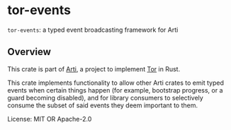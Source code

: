 # tor-events

`tor-events`: a typed event broadcasting framework for Arti

## Overview

This crate is part of
[Arti](https://gitlab.torproject.org/tpo/core/arti/), a project to
implement [Tor](https://www.torproject.org/) in Rust.

This crate implements functionality to allow other Arti crates to emit
typed events when certain things happen (for example, bootstrap progress,
or a guard becoming disabled), and for library consumers to selectively
consume the subset of said events they deem important to them.

License: MIT OR Apache-2.0
